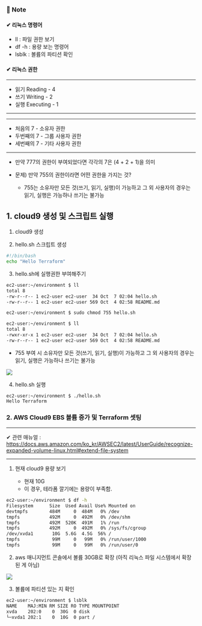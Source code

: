 ### 📖 Note
#### ✔ 리눅스 명령어

- ll : 파일 권한 보기
- df -h : 용량 보는 명령어
- lsblk : 볼륨의 파티션 확인

#### ✔ 리눅스 권한

---

- 읽기 Reading - 4  
- 쓰기 Writing - 2  
- 실행 Executing - 1

---

---

- 처음의 7 - 소유자 권한  
- 두번째의 7 - 그룹 사용자 권한  
- 세번째의 7 - 기타 사용자 권한

---

- 만약 777의 권한이 부여되었다면 각각의 7은 (4 + 2 + 1)을 의미

- 문제) 만약 755의 권한이라면 어떤 권한을 가지는 것?  
	- 755는 소유자만 모든 것(쓰기, 읽기, 실행)이 가능하고 그 외 사용자의 경우는 읽기, 실행은 가능하나 쓰기는 불가능

## 1. cloud9 생성 및 스크립트 실행
1. cloud9 생성

2. hello.sh 스크립트 생성

```bash
#!/bin/bash
echo "Hello Terraform"
```

3. hello.sh에 실행권한 부여해주기

```bash
ec2-user:~/environment $ ll
total 8
-rw-r--r-- 1 ec2-user ec2-user  34 Oct  7 02:04 hello.sh
-rw-r--r-- 1 ec2-user ec2-user 569 Oct  4 02:58 README.md

ec2-user:~/environment $ sudo chmod 755 hello.sh

ec2-user:~/environment $ ll
total 8
-rwxr-xr-x 1 ec2-user ec2-user  34 Oct  7 02:04 hello.sh
-rw-r--r-- 1 ec2-user ec2-user 569 Oct  4 02:58 README.md
```

- 755 부여 시 소유자만 모든 것(쓰기, 읽기, 실행)이 가능하고 그 외 사용자의 경우는 읽기, 실행은 가능하나 쓰기는 불가능

![](https://i.imgur.com/BIa2ijf.png)

4. hello.sh 실행

```
ec2-user:~/environment $ ./hello.sh
Hello Terraform
```

### 2. AWS Cloud9 EBS 볼륨 증가 및 Terraform 셋팅

---

✔ 관련 매뉴얼 : https://docs.aws.amazon.com/ko_kr/AWSEC2/latest/UserGuide/recognize-expanded-volume-linux.html#extend-file-system

---

1. 현재 cloud9 용량 보기

	- 현재 10G
	- 이 경우, 테라폼 깔기에는 용량이 부족함.

```bash
ec2-user:~/environment $ df -h
Filesystem      Size  Used Avail Use% Mounted on
devtmpfs        484M     0  484M   0% /dev
tmpfs           492M     0  492M   0% /dev/shm
tmpfs           492M  520K  491M   1% /run
tmpfs           492M     0  492M   0% /sys/fs/cgroup
/dev/xvda1       10G  5.6G  4.5G  56% /
tmpfs            99M     0   99M   0% /run/user/1000
tmpfs            99M     0   99M   0% /run/user/0
```

2. aws 매니지먼트 콘솔에서 볼륨 30GB로 확장 (아직 리눅스 파일 시스템에서 확장된 게 아님)

![](https://i.imgur.com/PUYHuhn.png)

3. 볼륨에 파티션 있는 지 확인

```bash
ec2-user:~/environment $ lsblk
NAME    MAJ:MIN RM SIZE RO TYPE MOUNTPOINT
xvda    202:0    0  30G  0 disk 
└─xvda1 202:1    0  10G  0 part /
```


<!--stackedit_data:
eyJoaXN0b3J5IjpbMjE0NjQ3ODU4NywtMTU2MTg1OTA4NiwtMT
AxMjU4OTczMywtMjA4ODc0NjYxMl19
-->